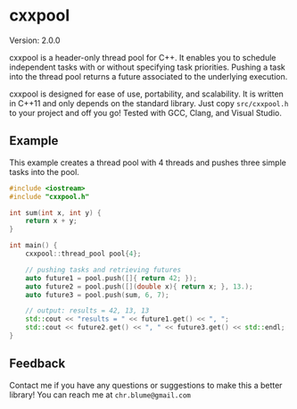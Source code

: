 # cxxpool

Version: 2.0.0

cxxpool is a header-only thread pool for C++. It enables you to schedule independent
tasks with or without specifying task priorities. Pushing a task into the thread
pool returns a future associated to the underlying execution. 

cxxpool is designed for ease of use, portability, and scalability. It is written in 
C++11 and only depends on the standard library. Just copy `src/cxxpool.h` 
to your project and off you go! Tested with GCC, Clang, and Visual Studio.

## Example

This example creates a thread pool with 4 threads and pushes
three simple tasks into the pool.

```cpp
#include <iostream>
#include "cxxpool.h"

int sum(int x, int y) {
    return x + y;
}

int main() {
    cxxpool::thread_pool pool{4};

    // pushing tasks and retrieving futures
    auto future1 = pool.push([]{ return 42; });
    auto future2 = pool.push([](double x){ return x; }, 13.);
    auto future3 = pool.push(sum, 6, 7);

    // output: results = 42, 13, 13
    std::cout << "results = " << future1.get() << ", ";
    std::cout << future2.get() << ", " << future3.get() << std::endl;
}
```

## Feedback

Contact me if you have any questions or suggestions to make this a better library!
You can reach me at `chr.blume@gmail.com`
